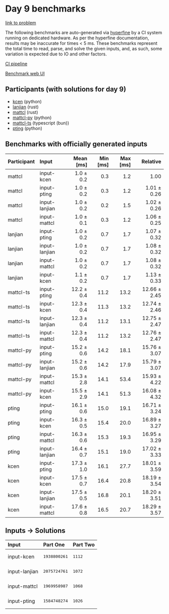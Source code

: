 # Day 9 benchmarks

[link to problem](https://adventofcode.com/2023/day/9)

The following benchmarks are auto-generated via
[hyperfine](https://github.com/sharkdp/hyperfine) by a CI system running on
dedicated hardware. As per the hyperfine documentation, results may be
inaccurate for times < 5 ms. These benchmarks represent the total time to read,
parse, and solve the given inputs, and, as such, some variation is expected due
to IO and other factors.

[CI pipeline](http://ci.papercode.net:8080/teams/main/pipelines/aoc2023)

[Benchmark web UI](https://aoc.ancalagon.black)


## Participants (with solutions for day 9)

- [kcen](https://github.com/kcen/aoc2023) (python)
- [lanjian](https://github.com/lanjian/aoc-2023) (rust)
- [mattcl](https://github.com/mattcl/aoc2023) (rust)
- [mattcl-py](https://github.com/mattcl/aoc2023-py) (python)
- [mattcl-ts](https://github.com/mattcl/aoc2023-js) (typescript (bun))
- [pting](https://github.com/pting/aoc2023) (python)


## Benchmarks with officially generated inputs

| Participant | Input | Mean [ms] | Min [ms] | Max [ms] | Relative |
|:---|:---|---:|---:|---:|---:|
| mattcl | input-kcen | 1.0 ± 0.2 | 0.3 | 1.2 | 1.00 |
| mattcl | input-pting | 1.0 ± 0.2 | 0.3 | 1.2 | 1.01 ± 0.26 |
| mattcl | input-lanjian | 1.0 ± 0.2 | 0.2 | 1.5 | 1.02 ± 0.26 |
| mattcl | input-mattcl | 1.0 ± 0.1 | 0.3 | 1.2 | 1.06 ± 0.25 |
| lanjian | input-pting | 1.0 ± 0.2 | 0.7 | 1.7 | 1.07 ± 0.32 |
| lanjian | input-lanjian | 1.0 ± 0.2 | 0.7 | 1.7 | 1.08 ± 0.32 |
| lanjian | input-mattcl | 1.0 ± 0.2 | 0.7 | 1.7 | 1.08 ± 0.32 |
| lanjian | input-kcen | 1.1 ± 0.2 | 0.7 | 1.7 | 1.13 ± 0.33 |
| mattcl-ts | input-pting | 12.2 ± 0.4 | 11.2 | 13.2 | 12.66 ± 2.45 |
| mattcl-ts | input-kcen | 12.3 ± 0.4 | 11.3 | 13.2 | 12.74 ± 2.46 |
| mattcl-ts | input-lanjian | 12.3 ± 0.4 | 11.2 | 13.1 | 12.75 ± 2.47 |
| mattcl-ts | input-mattcl | 12.3 ± 0.4 | 11.2 | 13.2 | 12.76 ± 2.47 |
| mattcl-py | input-pting | 15.2 ± 0.6 | 14.2 | 18.1 | 15.76 ± 3.07 |
| mattcl-py | input-lanjian | 15.2 ± 0.6 | 14.2 | 17.9 | 15.79 ± 3.07 |
| mattcl-py | input-mattcl | 15.3 ± 2.8 | 14.1 | 53.4 | 15.93 ± 4.22 |
| mattcl-py | input-kcen | 15.5 ± 2.9 | 14.1 | 51.3 | 16.08 ± 4.32 |
| pting | input-pting | 16.1 ± 0.6 | 15.0 | 19.1 | 16.71 ± 3.24 |
| pting | input-kcen | 16.3 ± 0.5 | 15.4 | 20.0 | 16.89 ± 3.27 |
| pting | input-mattcl | 16.3 ± 0.6 | 15.3 | 19.3 | 16.95 ± 3.29 |
| pting | input-lanjian | 16.4 ± 0.7 | 15.1 | 19.0 | 17.02 ± 3.33 |
| kcen | input-pting | 17.3 ± 1.0 | 16.1 | 27.7 | 18.01 ± 3.59 |
| kcen | input-kcen | 17.5 ± 0.7 | 16.4 | 20.8 | 18.19 ± 3.54 |
| kcen | input-lanjian | 17.5 ± 0.5 | 16.8 | 20.1 | 18.20 ± 3.51 |
| kcen | input-mattcl | 17.6 ± 0.8 | 16.5 | 20.7 | 18.29 ± 3.57 |


## Inputs -> Solutions

| Input | Part One | Part Two |
|:---|:---|:---|
|input-kcen|<pre>1938800261</pre>|<pre>1112</pre>|
|input-lanjian|<pre>2075724761</pre>|<pre>1072</pre>|
|input-mattcl|<pre>1969958987</pre>|<pre>1068</pre>|
|input-pting|<pre>1584748274</pre>|<pre>1026</pre>|